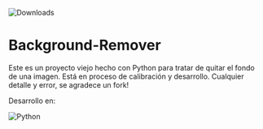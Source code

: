 ![Downloads](https://img.shields.io/badge/Downloads-1000%2Fmonth-brightgreen.svg)


# Background-Remover

Este es un proyecto viejo hecho con Python para tratar de quitar el fondo de una imagen.
Está en proceso de calibración y desarrollo.
Cualquier detalle y error, se agradece un fork!

Desarrollo en: 

![Python](https://img.shields.io/badge/Python-3.x-blue.svg)

